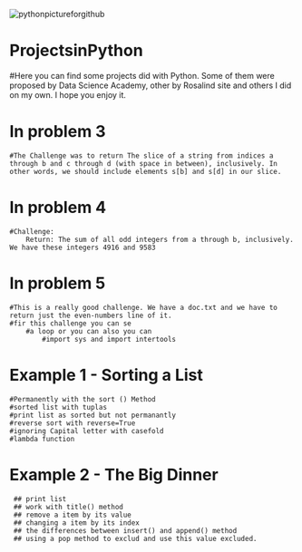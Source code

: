 ![pythonpictureforgithub](https://user-images.githubusercontent.com/67904287/107618268-0dc24e80-6c30-11eb-93d9-9575e0fc261e.jpg)



# ProjectsinPython
#Here you can find some projects did with Python. Some of them were proposed by Data Science Academy, other by Rosalind site and others I did on my own. I hope you enjoy it.

# In problem 3 
    #The Challenge was to return The slice of a string from indices a through b and c through d (with space in between), inclusively. In other words, we should include elements s[b] and s[d] in our slice.

# In problem 4 
    #Challenge: 
        Return: The sum of all odd integers from a through b, inclusively. We have these integers 4916 and 9583

# In problem 5 
    #This is a really good challenge. We have a doc.txt and we have to return just the even-numbers line of it. 
    #fir this challenge you can se  
        #a loop or you can also you can 
            #import sys and import intertools 

# Example 1 - Sorting a List
    #Permanently with the sort () Method
    #sorted list with tuplas
    #print list as sorted but not permanantly
    #reverse sort with reverse=True
    #ignoring Capital letter with casefold
    #lambda function
    
# Example 2 - The Big Dinner
     ## print list
     ## work with title() method
     ## remove a item by its value
     ## changing a item by its index
     ## the differences between insert() and append() method
     ## using a pop method to exclud and use this value excluded.
